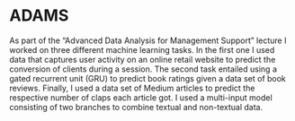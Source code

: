 # ADAMS
As part of the “Advanced Data Analysis for Management Support” lecture I worked on three different machine learning tasks. In the first one I used data that captures user activity on an online retail website to predict the conversion of clients during a session.
The second task entailed using a gated recurrent unit (GRU) to predict book ratings given a data set of book reviews.
Finally, I used a data set of Medium articles to predict the respective number of claps each article got. I used a multi-input model consisting of two branches to combine textual and non-textual data.
